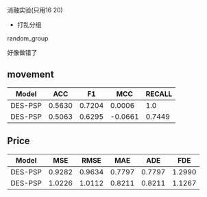 消融实验(只用16 20)

- 打乱分组

random_group

好像做错了

## movement

| Model   | ACC    | F1     | MCC     | RECALL |
| ------- | ------ | ------ | ------- | ------ |
| DES-PSP | 0.5630 | 0.7204 | 0.0006  | 1.0    |
| DES-PSP | 0.5063 | 0.6295 | -0.0661 | 0.7449 |

## Price

| Model   | MSE    | RMSE   | MAE    | ADE    | FDE    |
| ------- | ------ | ------ | ------ | ------ | ------ |
| DES-PSP | 0.9282 | 0.9634 | 0.7797 | 0.7797 | 1.2990 |
| DES-PSP | 1.0226 | 1.0112 | 0.8211 | 0.8211 | 1.1267 |

